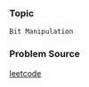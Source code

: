 ### Topic

    Bit Manipulation

### Problem Source

[leetcode](https://leetcode.com/problems/reverse-string/#/description)
